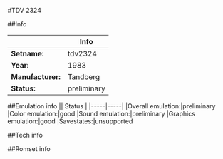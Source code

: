 #TDV 2324

##Info

||Info|
|-----|-----|
|**Setname:**|tdv2324
|**Year:**|1983
|**Manufacturer:**|Tandberg
|**Status:**|preliminary

##Emulation info
|| Status |
|-----|-----|
|Overall emulation:|preliminary
|Color emulation:|good
|Sound emulation:|preliminary
|Graphics emulation:|good
|Savestates:|unsupported

##Tech info

##Romset info

<!--- START OF EDITED COMMENT DO NOT TOUCH TEXT ABOVE-->
